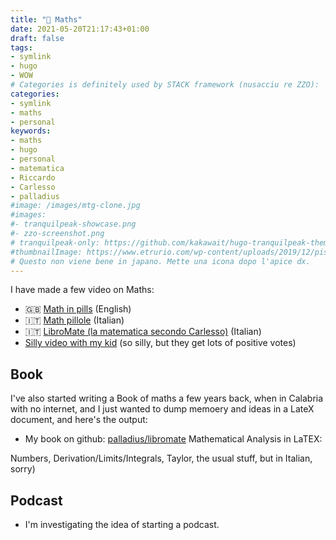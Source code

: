 ```yaml
---
title: "🧮 Maths"
date: 2021-05-20T21:17:43+01:00
draft: false
tags:
- symlink
- hugo
- WOW
# Categories is definitely used by STACK framework (nusacciu re ZZO):
categories:
- symlink
- maths
- personal
keywords:
- maths
- hugo
- personal
- matematica
- Riccardo
- Carlesso
- palladius
#image: /images/mtg-clone.jpg
#images:
#- tranquilpeak-showcase.png
#- zzo-screenshot.png
# tranquilpeak-only: https://github.com/kakawait/hugo-tranquilpeak-theme/blob/master/docs/user.md#image
#thumbnailImage: https://www.etrurio.com/wp-content/uploads/2019/12/pistacchi-scaled.jpg
# Questo non viene bene in japano. Mette una icona dopo l'apice dx.
---
```


I have made a few video on Maths:

* 🇬🇧 [Math in pills](https://www.youtube.com/playlist?list=PLLW_mrnzxmSo-Q841ZuBDxcIHHX4iGZkX) (English)
* 🇮🇹 [Math pillole](https://www.youtube.com/playlist?list=PLLW_mrnzxmSp_zuV3OzY_Wksf6_dP-Ifn) (Italian)
* 🇮🇹  [LibroMate (la matematica secondo Carlesso)](https://www.youtube.com/playlist?list=PLLW_mrnzxmSofo9gxu_NsWYl9c9NNmjZ6) (Italian)
* [Silly video with my kid](https://www.youtube.com/playlist?list=PLLW_mrnzxmSpYyZ3zBOuRjNMpVOlSIlzi) (so silly, but they get lots of positive votes)

## Book

I've also started writing a Book of maths a few years back, when in Calabria with no internet, and I just wanted to dump
memoery and ideas in a LateX document, and here's the output:

* My book on github: [palladius/libromate](https://github.com/palladius/libromate) Mathematical Analysis in LaTEX:

Numbers, Derivation/Limits/Integrals, Taylor, the usual stuff, but in Italian, sorry)

## Podcast

* I'm investigating the idea of starting a podcast.


<!--
    From: go/ricc-math
-->
